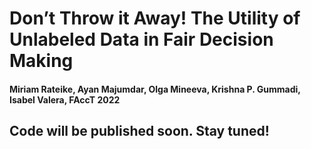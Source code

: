 # Don’t Throw it Away! The Utility of Unlabeled Data in Fair Decision Making
#### Miriam Rateike, Ayan Majumdar, Olga Mineeva, Krishna P. Gummadi, Isabel Valera, FAccT 2022

## Code will be published soon. Stay tuned!

